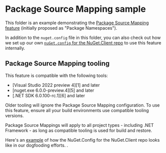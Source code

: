 # Package Source Mapping sample

This folder is an example demonstrating the [Package Source Mapping feature](https://devblogs.microsoft.com/nuget/introducing-package-source-mapping/) (initially proposed as "Package Namespaces").

In addition to the `nuget.config` file in this folder, you can also check out how we set up our own [`nuGet.config` for the NuGet.Client repo](https://github.com/NuGet/NuGet.Client/blob/dev-kartheekp-ms-dogfood-namespaces/NuGet.Config) to use this feature internally.

## Package Source Mapping tooling

This feature is compatible with the following tools:

*   [Visual Studio 2022 preview 4][1] and later
*   [nuget.exe 6.0.0-preview.4][5] and later
*   [.NET SDK 6.0.100-rc.1][6] and later

Older tooling will ignore the Package Source Mapping configuration. To use this feature, ensure all your build environments use compatible tooling versions.

Package Source Mappings will apply to all project types - including .NET Framework - as long as compatible tooling is used for build and restore.

Here's an [example](https://github.com/NuGet/NuGet.Client/blob/dev-kartheekp-ms-dogfood-namespaces/NuGet.Config) of how the NuGet.Config for the NuGet.Client repo looks like in our dogfooding efforts.
.